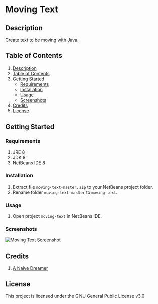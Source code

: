 # Moving Text

## Description

Create text to be moving with Java.

## Table of Contents

1. [Description](#description)
2. [Table of Contents](#table-of-contents)
3. [Getting Started](#getting-started)
   - [Requirements](#Requirements)
   - [Installation](#installation)
   - [Usage](#usage)
   - [Screenshots](#screenshots)
4. [Credits](#credits)
5. [License](#license)

## Getting Started

### Requirements

1. JRE 8
2. JDK 8
3. NetBeans IDE 8

### Installation

1. Extract file ```moving-text-master.zip``` to your NetBeans project folder.
2. Rename folder ```moving-text-master``` to ```moving-text```.

### Usage

1. Open project ```moving-text``` in NetBeans IDE.

### Screenshots

![Moving Text Screenshot](https://justanaivedreamer.files.wordpress.com/2019/03/capture-1-1.png)

## Credits

1. [A Naive Dreamer](https://github.com/A-Naive-Dreamer)

## License

This project is licensed under the GNU General Public License v3.0
